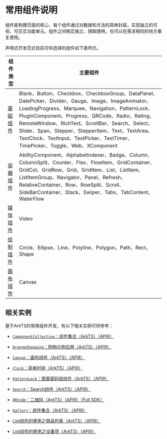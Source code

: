 # 常用组件说明

组件是构建页面的核心，每个组件通过对数据和方法的简单封装，实现独立的可视、可交互功能单元。组件之间相互独立，随取随用，也可以在需求相同的地方重复使用。

声明式开发范式目前可供选择的组件如下表所示。

|           组件类型           |                主要组件                                     |
| ---------------------------- | ---------------------------------------------------------- |
| [基础组件](../reference/arkui-ts/ts-basic-components-blank.md) |  Blank、Button、Checkbox、CheckboxGroup、DataPanel、DatePicker、Divider、Gauge、Image、ImageAnimator、LoadingProgress、Marquee、Navigation、PatternLock、PluginComponent、Progress、QRCode、Radio、Rating、RemoteWindow、RichText、ScrollBar、Search、Select、Slider、Span、Stepper、StepperItem、Text、TextArea、TextClock、TextInput、TextPicker、TextTimer、TimePicker、Toggle、Web、XComponent    |
| [容器组件](../reference/arkui-ts/ts-container-ability-component.md) | AbilityComponent、AlphabetIndexer、Badge、Column、ColumnSplit、Counter、Flex、FlowItem、GridContainer、GridCol、GridRow、Grid、GridItem、List、ListItem、ListItemGroup、Navigator、Panel、Refresh、RelativeContainer、Row、RowSplit、Scroll、SideBarContainer、Stack、Swiper、Tabs、TabContent、WaterFlow   |
| [媒体组件](../reference/arkui-ts/ts-media-components-video.md) |    Video    |
| [绘制组件](../reference/arkui-ts/ts-drawing-components-circle.md) | Circle、Ellipse、Line、Polyline、Polygon、Path、Rect、Shape   |
| [画布组件](../reference/arkui-ts/ts-components-canvas-canvas.md) |   Canvas     |


## 相关实例

基于ArkTS的常用组件开发，有以下相关实例可供参考：

- [`ComponentCollection`：组件集合（ArkTS）（API9）](https://gitee.com/openharmony/applications_app_samples/tree/master/ETSUI/ComponentCollection)

- [`OrangeShopping`：购物示例应用（ArkTS）（API9）](https://gitee.com/openharmony/applications_app_samples/tree/master/ETSUI/OrangeShopping)

- [`Canvas`：画布组件（ArkTS）（API8）](https://gitee.com/openharmony/applications_app_samples/tree/master/ETSUI/Canvas)

- [`Clock`：简单时钟（ArkTS）（API9）](https://gitee.com/openharmony/applications_app_samples/tree/master/Preset/Clock)

- [`PatternLock`：图案密码锁组件（ArkTS）（API9）](https://gitee.com/openharmony/applications_app_samples/tree/master/ETSUI/PatternLock)

- [`Search`：Search组件（ArkTS）（API9）](https://gitee.com/openharmony/applications_app_samples/tree/master/ETSUI/Search)

- [`QRCode`：二维码（ArkTS）（API9）（Full SDK）](https://gitee.com/openharmony/applications_app_samples/tree/master/ETSUI/QRCode)

- [`Gallery`：组件集合（ArkTS）（API8）](https://gitee.com/openharmony/applications_app_samples/tree/master/ETSUI/Gallery)

- [List组件的使用之商品列表（ArkTS）（API9）](https://gitee.com/openharmony/codelabs/tree/master/ETSUI/List_HDC)

- [List组件的使用之设置项（ArkTS）（API9）](https://gitee.com/openharmony/codelabs/tree/master/ETSUI/List_HDC)
